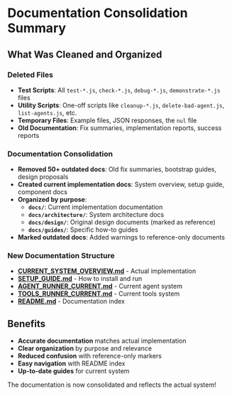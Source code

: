 # Documentation Consolidation Summary

## What Was Cleaned and Organized

### Deleted Files
- **Test Scripts**: All `test-*.js`, `check-*.js`, `debug-*.js`, `demonstrate-*.js` files
- **Utility Scripts**: One-off scripts like `cleanup-*.js`, `delete-bad-agent.js`, `list-agents.js`, etc.
- **Temporary Files**: Example files, JSON responses, the `nul` file
- **Old Documentation**: Fix summaries, implementation reports, success reports

### Documentation Consolidation
- **Removed 50+ outdated docs**: Old fix summaries, bootstrap guides, design proposals
- **Created current implementation docs**: System overview, setup guide, component docs
- **Organized by purpose**:
  - **`docs/`**: Current implementation documentation
  - **`docs/architecture/`**: System architecture docs
  - **`docs/design/`**: Original design documents (marked as reference)
  - **`docs/guides/`**: Specific how-to guides
- **Marked outdated docs**: Added warnings to reference-only documents

### New Documentation Structure
- **[CURRENT_SYSTEM_OVERVIEW.md](CURRENT_SYSTEM_OVERVIEW.md)** - Actual implementation
- **[SETUP_GUIDE.md](SETUP_GUIDE.md)** - How to install and run
- **[AGENT_RUNNER_CURRENT.md](AGENT_RUNNER_CURRENT.md)** - Current agent system
- **[TOOLS_RUNNER_CURRENT.md](TOOLS_RUNNER_CURRENT.md)** - Current tools system
- **[README.md](README.md)** - Documentation index

## Benefits
- **Accurate documentation** matches actual implementation
- **Clear organization** by purpose and relevance
- **Reduced confusion** with reference-only markers
- **Easy navigation** with README index
- **Up-to-date guides** for current system

The documentation is now consolidated and reflects the actual system!
